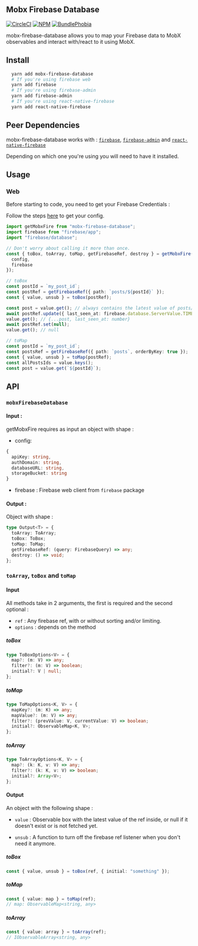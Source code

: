 ## Mobx Firebase Database

[![CircleCI][circleci-badge]][circleci-href]
[![NPM][npm-version-badge]][npm-href]
[![BundlePhobia][bundlephobia-badge]][bundlephobia-href]

mobx-firebase-database allows you to map your Firebase data to MobX observables and interact with/react to it using MobX.

## Install

```sh
  yarn add mobx-firebase-database
  # If you're using firebase web
  yarn add firebase
  # If you're using firebase-admin
  yarn add firebase-admin
  # If you're using react-native-firebase
  yarn add react-native-firebase
```

## Peer Dependencies

mobx-firebase-database works with : [`firebase`](https://www.npmjs.com/package/firebase), [`firebase-admin`](https://www.npmjs.com/package/firebase) and [`react-native-firebase`](https://www.npmjs.com/package/react-native-firebase)

Depending on which one you're using you will need to have it installed.

## Usage

### Web

Before starting to code, you need to get your Firebase Credentials :

Follow the steps [here](https://firebase.google.com/docs/web/setup#add_firebase_to_your_app) to get your config.

```typescript
import getMobxFire from "mobx-firebase-database";
import firebase from "firebase/app";
import "firebase/database";

// Don't worry about calling it more than once.
const { toBox, toArray, toMap, getFirebaseRef, destroy } = getMobxFire({
  config,
  firebase
});

// toBox
const postId = `my_post_id`;
const postRef = getFirebaseRef({ path: `posts/${postId}` });
const { value, unsub } = toBox(postRef);

const post = value.get(); // always contains the latest value of posts/${postId}
await postRef.update({ last_seen_at: firebase.database.ServerValue.TIMESTAMP });
value.get(); // {...post, last_seen_at: number}
await postRef.set(null);
value.get(); // null

// toMap
const postId = `my_post_id`;
const postsRef = getFirebaseRef({ path: `posts`, orderByKey: true });
const { value, unsub } = toMap(postRef);
const allPostsIds = value.keys();
const post = value.get(`${postId}`);
```

## API

### `mobxFirebaseDatabase`

#### Input :

getMobxFire requires as input an object with shape :

- config:

```typescript
{
  apiKey: string,
  authDomain: string,
  databaseURL: string,
  storageBucket: string
}
```

- firebase : Firebase web client from `firebase` package

#### Output :

Object with shape :

```typescript
type Output<T> = {
  toArray: ToArray;
  toBox: ToBox;
  toMap: ToMap;
  getFirebaseRef: (query: FirebaseQuery) => any;
  destroy: () => void;
};
```

### `toArray`, `toBox` and `toMap`

#### Input

All methods take in 2 arguments, the first is required and the second optional :

- `ref` : Any firebase ref, with or without sorting and/or limiting.
- `options` : depends on the method

##### toBox

```typescript
type ToBoxOptions<V> = {
  map?: (m: V) => any;
  filter?: (m: V) => boolean;
  initial?: V | null;
};
```

##### toMap

```typescript
type ToMapOptions<K, V> = {
  mapKey?: (m: K) => any;
  mapValue?: (m: V) => any;
  filter?: (prevValue: V, currentValue: V) => boolean;
  initial?: ObservableMap<K, V>;
};
```

##### toArray

```typescript
type ToArrayOptions<K, V> = {
  map?: (k: K, v: V) => any;
  filter?: (k: K, v: V) => boolean;
  initial?: Array<V>;
};
```

#### Output

An object with the following shape :

- `value` : Observable box with the latest value of the ref inside, or null if it doesn't exist or is not fetched yet.

- `unsub` : A function to turn off the firebase ref listener when you don't need it anymore.

##### toBox

```typescript
const { value, unsub } = toBox(ref, { initial: "something" });
```

##### toMap

```typescript
const { value: map } = toMap(ref);
// map: ObservableMap<string, any>
```

##### toArray

```typescript
const { value: array } = toArray(ref);
// IObservableArray<string, any>
```

[circleci-href]: https://circleci.com/gh/rakannimer/mobx-firebase-database
[circleci-badge]: https://img.shields.io/circleci/project/github/rakannimer/mobx-firebase-database.svg
[npm-href]: https://www.npmjs.com/package/mobx-firebase-database
[npm-version-badge]: https://img.shields.io/npm/v/mobx-firebase-database.svg
[npm-license-badge]: https://img.shields.io/github/license/rakannimer/mobx-firebase-database.svg
[bundlephobia-badge]: https://img.shields.io/bundlephobia/minzip/mobx-firebase-database.svg
[bundlephobia-href]: https://bundlephobia.com/result?p=mobx-firebase-database
